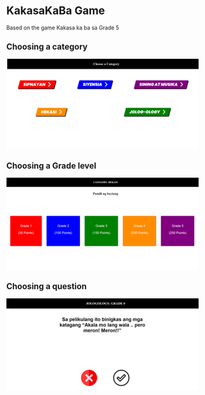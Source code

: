 # KakasaKaBa Game

Based on the game Kakasa ka ba sa Grade 5

## Choosing a category
![Choosing Category](/assets/category.PNG "Category")

## Choosing a Grade level
![Choosing Grade Level](/assets/grade_level.PNG "Grade Level")

## Choosing a question
![Choosing Category](/assets/question.PNG "Question")